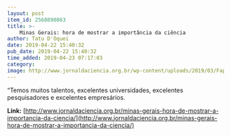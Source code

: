 ```yaml
---
layout: post
item_id: 2568890863
title: >-
    Minas Gerais: hora de mostrar a importância da ciência
author: Tatu D'Oquei
date: 2019-04-22 15:40:32
pub_date: 2019-04-22 15:40:32
time_added: 2019-04-23 07:17:03
category: 
image: http://www.jornaldaciencia.org.br/wp-content/uploads/2019/03/Fapemig-.jpg
---
```


“Temos muitos talentos, excelentes universidades, excelentes pesquisadores e excelentes empresários.

**Link:** [http://www.jornaldaciencia.org.br/minas-gerais-hora-de-mostrar-a-importancia-da-ciencia/](http://www.jornaldaciencia.org.br/minas-gerais-hora-de-mostrar-a-importancia-da-ciencia/)

